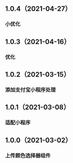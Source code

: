 ## 1.0.4（2021-04-27）
### 小优化
## 1.0.3（2021-04-16）
### 优化
## 1.0.2（2021-03-15）
### 添加支付宝小程序处理
## 1.0.1（2021-03-08）
### 适配小程序
## 1.0.0（2021-03-02）
### 上传颜色选择器组件

